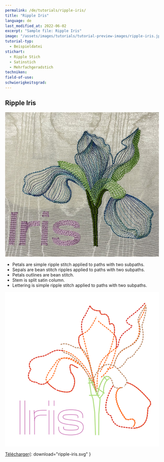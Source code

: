 ```yaml
---
permalink: /de/tutorials/ripple-iris/
title: "Ripple Iris"
language: de
last_modified_at: 2022-06-02
excerpt: "Sample file: Ripple Iris"
image: "/assets/images/tutorials/tutorial-preview-images/ripple-iris.jpg"
tutorial-typ:
  - Beispieldatei
stichart:
  - Ripple Stich
  - Satinstich
  - Mehrfachgeradstich
techniken:
field-of-use:
schwierigkeitsgrad:
---
```


## Ripple Iris

![Embroidered](/assets/images/tutorials/tutorial-preview-images/ripple-iris.jpg)

- Petals are simple ripple stitch applied to paths with two subpaths.
- Sepals are bean stitch ripples applied to paths with two subpaths.
- Petals outlines are bean stitch.
- Stem is split satin column.
- Lettering is simple ripple stitch applied to paths with two subpaths.


![SVG](/assets/images/tutorials/samples/ripple-iris.svg)



[Télécharger](/assets/images/tutorials/samples/ripple-iris.svg){: download="ripple-iris.svg" }
